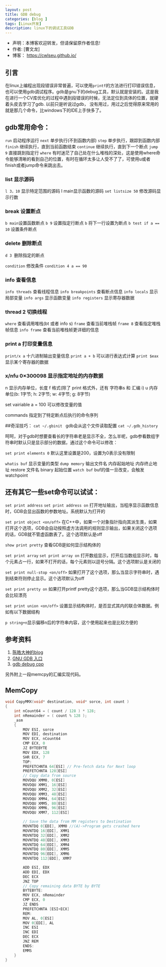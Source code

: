 ```yaml
---
layout: post
title: GDB debug
categories: [blog ]
tags: [Linux开发]
description: linux下的调试工具GDB
--- 
```


- 声明：本博客欢迎转发，但请保留原作者信息!
- 作者: [曹文龙]
- 博客： <https://cwlseu.github.io/>

## 引言

在linux上编程出现段错误非常普遍，可以使用`printf`的方法进行打印错误信息，也可以使用gdb调试程序。gdb是gnu下的debug工具，默认就是安装的。这是我在进行一个CV库优化的过程中遇到段错误的时候，无法定位到具体的位置，就硬着头皮去学习了gdb. 以前只是听说过gdb， 没有用过，用过之后觉得原来常用的就是那几个命令，比windows下的IDE上手快多了。

## gdb常用命令：
`run`  启动程序运行
`next` 单步执行(不到函数内部)
`step`  单步执行，跟踪到函数内部
`finish` 继续执行，直到当前函数结束
`continue` 继续执行，直到下一个断点
`jump 9` 直接跳到指定行
`where`
有时迷茫了自己处在什么堆栈的深处，这是使用where命令能够清晰的看到自己的位置，有时在循环太多让人受不了了，可使用u或者finish或者jump命令来跳出去。

### list  显示源码
`l 3，10` 显示特定范围的源码 l main显示函数的源码
`set listsize 50` 修改源码显示行数

### break 设置断点
`b main`设置函数断点
`b 9` 设置指定行断点
`b` 将下一行设置为断点
`b test if a == 10` 设置条件断点

### delete 删除断点
`d 3 `删除指定的断点

`condition` 修改条件 `condition 4 a == 90`

### info 查看信息
`info threads` 查看线程信息
`info breakpoints` 查看断点信息
`info locals` 显示局部变量
`info args`    显示函数变量
`info registers` 显示寄存器数据

### thread 2 切换线程

`where` 查看调用堆栈(bt 或者 info s)
`frame` 查看当前堆栈帧
`frame 8` 查看指定堆栈帧信息
`info frame` 查看当前堆栈帧更详细的信息

### print a 打印变量信息
`print/x a` 十六进制输出变量信息
`print a + b` 可以进行表达式计算
`print $eax` 显示某个寄存器的数据

### x/nfu 0×300098  显示指定地址的内存数据
n 显示内存单位，长度
f 格式(除了 print 格式外，还有 字符串s 和 汇编 i)
u 内存单位(b: 1字节; h: 2字节; w: 4字节; g: 8字节)

set vairiable a = 100 可以修改变量的值

commands 指定到了特定断点后执行的命令序列



##奇淫技巧：
`cat ~/.gbinit ` gdb会从这个文件读取配置
`cat ~/.gdb_history`

呵呵，对于gdb时想要查看长的字符串老是显示不全，怎么半呢，gdb参看数组字符串时默认只是显示部分的数据，通过这个命令可以修改：

`set print elements 0`   默认这里设置是200，设置为0表示没有限制


`whatis buf`  显示变量的类型 
`dump memory` 输出文件名 内存起始地址  内存终止地址
restore  文件名 binary  起始位置
`watch buf` buf的值一旦改变，会触发watchpoint

## 还有其它一些set命令可以试试：

`set print address`
`set print address on`
打开地址输出，当程序显示函数信息时，GDB会显出函数的参数地址。系统默认为打开的

`set print object <on/off>`
在C++中，如果一个对象指针指向其派生类，如果打开这个选项，GDB会自动按照虚方法调用的规则显示输出，如果关闭这个选项的话，GDB就不管虚函数表了。这个选项默认是off

`show print pretty`
查看GDB是如何显示结构体的

`set print array`
`set print array on`
打开数组显示，打开后当数组显示时，每个元素占一行，如果不打开的话，每个元素则以逗号分隔。这个选项默认是关闭的

`set print null-stop <on/off>`
如果打开了这个选项，那么当显示字符串时，遇到结束符则停止显示。这个选项默认为off

`set print pretty on`
如果打开printf pretty这个选项，那么当GDB显示结构体时会比较漂亮

`set print union <on/off>`
设置显示结构体时，是否显式其内的联合体数据。例如有以下数据结构

`p string+n`显示偏移n后的字符串内容，这个使用起来也是比较方便的

## 参考资料
1. [陈皓大神的blog](http://blog.csdn.net/haoel/article/details/2879)
2. [GNU GDB 入口](https://www.gnu.org/software/gdb/documentation/)
3. [gdb debug cpp](https://sourceware.org/gdb/current/onlinedocs/gdb/Debugging-C-Plus-Plus.html#Debugging-C-Plus-Plus)

另外附上一段memcpy的汇编实现代码。
## MemCopy
```cpp
void CopyMMX(void* destination, void* sorce, int count )
{
    int nCount64 = ( count / 128 ) * 128;
    int nRemainder = ( count % 128 );
    _asm
    {
        MOV ESI, sorce
        MOV EDI, destination
        MOV ECX, nCount64
        CMP ECX, 0
        JZ BYTEBYTE
        MOV EDX, 128
        SHR ECX, 7
        TOP:
        PREFETCHNTA 64[ESI] // Pre-fetch data for Next loop
        PREFETCHNTA 128[ESI]
        // Copy data from source
        MOVDQU XMM0, 0[ESI]
        MOVDQU XMM1, 16[ESI]
        MOVDQU XMM2, 32[ESI]
        MOVDQU XMM3, 48[ESI]
        MOVDQU XMM4, 64[ESI]
        MOVDQU XMM5, 80[ESI]
        MOVDQU XMM6, 96[ESI]
        MOVDQU XMM7, 112[ESI]

        // Save the data from MM registers to Destination
        MOVNTDQ 0[EDI], XMM0 //(A)->Program gets crashed here
        MOVNTDQ 16[EDI], XMM1
        MOVNTDQ 32[EDI], XMM2
        MOVNTDQ 48[EDI], XMM3
        MOVNTDQ 64[EDI], XMM4
        MOVNTDQ 80[EDI], XMM5
        MOVNTDQ 96[EDI], XMM6
        MOVNTDQ 112[EDI], XMM7

        ADD ESI, EDX
        ADD EDI, EDX
        DEC ECX
        JNZ TOP
        // Copy remaining data BYTE by BYTE
        BYTEBYTE:
        MOV ECX, nRemainder
        CMP ECX, 0
        JZ ENDS
        PREFETCHNTA [ESI+ECX]
        REM:
        MOV AL, 0[ESI]
        MOV 0[EDI], AL
        INC ESI
        INC EDI
        DEC ECX
        JNZ REM
        ENDS:
        EMMS
    }
}
```
